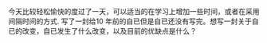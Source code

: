 今天比较轻松愉快的度过了一天，可以适当的在学习上增加一些时间，或者在采用间隔时间的方式.
写了一封给10 年前的自已但是自已还没有写完。想写一封关于自已的改变，自已发生了什么改变，以及目前的优缺点是什么？